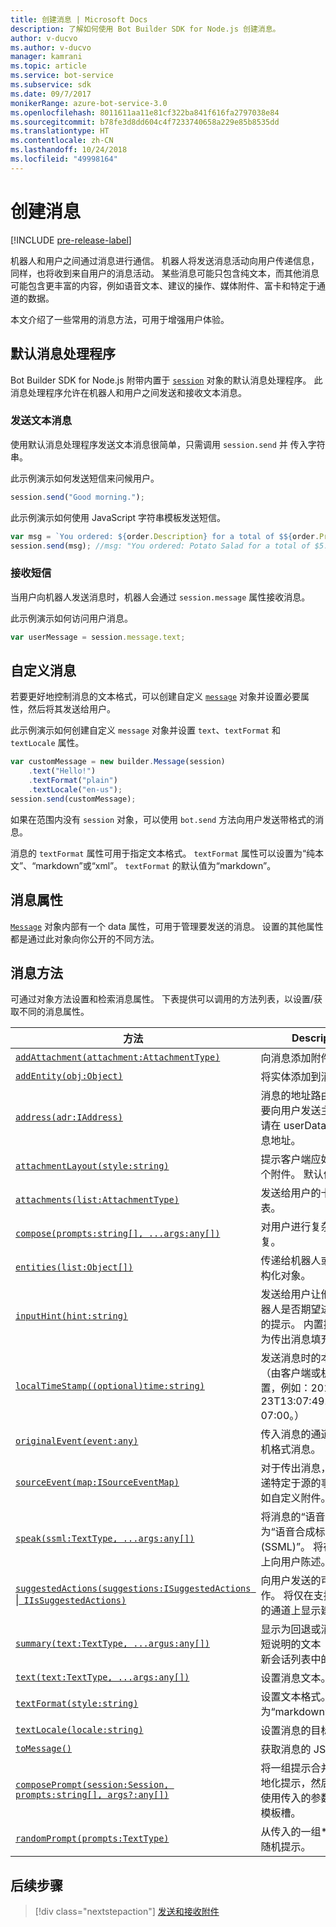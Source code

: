 ```yaml
---
title: 创建消息 | Microsoft Docs
description: 了解如何使用 Bot Builder SDK for Node.js 创建消息。
author: v-ducvo
ms.author: v-ducvo
manager: kamrani
ms.topic: article
ms.service: bot-service
ms.subservice: sdk
ms.date: 09/7/2017
monikerRange: azure-bot-service-3.0
ms.openlocfilehash: 8011611aa11e81cf322ba841f616fa2797038e84
ms.sourcegitcommit: b78fe3d8dd604c4f7233740658a229e85b8535dd
ms.translationtype: HT
ms.contentlocale: zh-CN
ms.lasthandoff: 10/24/2018
ms.locfileid: "49998164"
---
```

# <a name="create-messages"></a>创建消息

[!INCLUDE [pre-release-label](../includes/pre-release-label-v3.md)]

机器人和用户之间通过消息进行通信。 机器人将发送消息活动向用户传递信息，同样，也将收到来自用户的消息活动。 某些消息可能只包含纯文本，而其他消息可能包含更丰富的内容，例如语音文本、建议的操作、媒体附件、富卡和特定于通道的数据。

本文介绍了一些常用的消息方法，可用于增强用户体验。

## <a name="default-message-handler"></a>默认消息处理程序

Bot Builder SDK for Node.js 附带内置于 [`session`](https://docs.botframework.com/en-us/node/builder/chat-reference/classes/_botbuilder_d_.session.html) 对象的默认消息处理程序。 此消息处理程序允许在机器人和用户之间发送和接收文本消息。

### <a name="send-a-text-message"></a>发送文本消息

使用默认消息处理程序发送文本消息很简单，只需调用 `session.send` 并 传入字符串。

此示例演示如何发送短信来问候用户。
```javascript
session.send("Good morning.");
```

此示例演示如何使用 JavaScript 字符串模板发送短信。
```javascript
var msg = `You ordered: ${order.Description} for a total of $${order.Price}.`;
session.send(msg); //msg: "You ordered: Potato Salad for a total of $5.99."
```

### <a name="receive-a-text-message"></a>接收短信

当用户向机器人发送消息时，机器人会通过 `session.message` 属性接收消息。

此示例演示如何访问用户消息。
```javascript
var userMessage = session.message.text;
```

## <a name="customizing-a-message"></a>自定义消息

若要更好地控制消息的文本格式，可以创建自定义 [`message`](https://docs.botframework.com/en-us/node/builder/chat-reference/classes/_botbuilder_d_.message.html) 对象并设置必要属性，然后将其发送给用户。

此示例演示如何创建自定义 `message` 对象并设置 `text`、`textFormat` 和 `textLocale` 属性。

```javascript
var customMessage = new builder.Message(session)
    .text("Hello!")
    .textFormat("plain")
    .textLocale("en-us");
session.send(customMessage);
```

如果在范围内没有 `session` 对象，可以使用 `bot.send` 方法向用户发送带格式的消息。

消息的 `textFormat` 属性可用于指定文本格式。 `textFormat` 属性可以设置为“纯本文”、“markdown”或“xml”。 `textFormat` 的默认值为“markdown”。 

## <a name="message-property"></a>消息属性

[`Message`](https://docs.botframework.com/en-us/node/builder/chat-reference/classes/_botbuilder_d_.message.html) 对象内部有一个 data 属性，可用于管理要发送的消息。 设置的其他属性都是通过此对象向你公开的不同方法。 

## <a name="message-methods"></a>消息方法

可通过对象方法设置和检索消息属性。 下表提供可以调用的方法列表，以设置/获取不同的消息属性。

| 方法 | Description |
| ---- | ---- | 
| [`addAttachment(attachment:AttachmentType)`](https://docs.botframework.com/en-us/node/builder/chat-reference/classes/_botbuilder_d_.message.html#addattachment) | 向消息添加附件|
| [`addEntity(obj:Object)`](https://docs.botframework.com/en-us/node/builder/chat-reference/classes/_botbuilder_d_.message.html#addentity) | 将实体添加到消息。 |
| [`address(adr:IAddress)`](https://docs.botframework.com/en-us/node/builder/chat-reference/classes/_botbuilder_d_.message.html#address) | 消息的地址路由信息。 若要向用户发送主动消息，请在 userData 包中保存消息地址。 |
| [`attachmentLayout(style:string)`](https://docs.botframework.com/en-us/node/builder/chat-reference/classes/_botbuilder_d_.message.html#attachmentlayout) | 提示客户端应如何布局多个附件。 默认值为“list”。 |
| [`attachments(list:AttachmentType)`](https://docs.botframework.com/en-us/node/builder/chat-reference/classes/_botbuilder_d_.message.html#attachments) | 发送给用户的卡或图像列表。 |
| [`compose(prompts:string[], ...args:any[])`](https://docs.botframework.com/en-us/node/builder/chat-reference/classes/_botbuilder_d_.message.html#compose) | 对用户进行复杂随机回复。 |
| [`entities(list:Object[])`](https://docs.botframework.com/en-us/node/builder/chat-reference/classes/_botbuilder_d_.message.html#entities) | 传递给机器人或用户的结构化对象。 |
| [`inputHint(hint:string)`](https://docs.botframework.com/en-us/node/builder/chat-reference/classes/_botbuilder_d_.message.html#inputhint) | 发送给用户让他们知道机器人是否期望进一步输入的提示。 内置提示会自动为传出消息填充此值。 |
| [`localTimeStamp((optional)time:string)`](https://docs.botframework.com/en-us/node/builder/chat-reference/classes/_botbuilder_d_.message.html#localtimestamp) | 发送消息时的本地时间（由客户端或机器人设置，例如：2016-09-23T13:07:49.4714686-07:00。） |
| [`originalEvent(event:any)`](https://docs.botframework.com/en-us/node/builder/chat-reference/classes/_botbuilder_d_.message.html#originalevent) | 传入消息的通道的原始/本机格式消息。 |
| [`sourceEvent(map:ISourceEventMap)`](https://docs.botframework.com/en-us/node/builder/chat-reference/classes/_botbuilder_d_.message.html#sourceevent) | 对于传出消息，可用来传递特定于源的事件数据，如自定义附件。 |
| [`speak(ssml:TextType, ...args:any[])`](https://docs.botframework.com/en-us/node/builder/chat-reference/classes/_botbuilder_d_.message.html#speak) | 将消息的“语音”字段设置为“语音合成标记语言 (SSML)”。 将在支持设备上向用户陈述。 |
| [`suggestedActions(suggestions:ISuggestedActions `&#124;` IIsSuggestedActions)`](https://docs.botframework.com/en-us/node/builder/chat-reference/classes/_botbuilder_d_.message.html#suggestedactions) | 向用户发送的可选建议操作。 将仅在支持建议操作的通道上显示建议操作。 |
| [`summary(text:TextType, ...argus:any[])`](https://docs.botframework.com/en-us/node/builder/chat-reference/classes/_botbuilder_d_.message.html#summary) | 显示为回退或消息内容简短说明的文本（例如：最新会话列表中的文本。） |
| [`text(text:TextType, ...args:any[])`](https://docs.botframework.com/en-us/node/builder/chat-reference/classes/_botbuilder_d_.message.html#text) | 设置消息文本。 |
| [`textFormat(style:string)`](https://docs.botframework.com/en-us/node/builder/chat-reference/classes/_botbuilder_d_.message.html#textformat) | 设置文本格式。 默认格式为“markdown”。 |
| [`textLocale(locale:string)`](https://docs.botframework.com/en-us/node/builder/chat-reference/classes/_botbuilder_d_.message.html#textlocale) | 设置消息的目标语言。 |
| [`toMessage()`](https://docs.botframework.com/en-us/node/builder/chat-reference/classes/_botbuilder_d_.message.html#tomessage) | 获取消息的 JSON。 |
| [`composePrompt(session:Session, prompts:string[], args?:any[])`](https://docs.botframework.com/en-us/node/builder/chat-reference/classes/_botbuilder_d_.message.html#composeprompt-1) | 将一组提示合并成单个本地化提示，然后根据需要使用传入的参数填充提示模板槽。 |
| [`randomPrompt(prompts:TextType)`](https://docs.botframework.com/en-us/node/builder/chat-reference/classes/_botbuilder_d_.message.html#randomprompt) | 从传入的一组*提示中获取随机提示。 |

## <a name="next-step"></a>后续步骤

> [!div class="nextstepaction"]
> [发送和接收附件](bot-builder-nodejs-send-receive-attachments.md)

